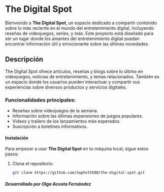 # The Digital Spot

Bienvenido a **The Digital Spot**, un espacio dedicado a compartir contenido sobre lo más reciente en el mundo del entretenimiento digital, incluyendo reseñas de videojuegos, series, y más. Este proyecto está diseñado para ser un lugar donde los amantes del entretenimiento digital puedan encontrar información útil y emocionante sobre las últimas novedades.

## Descripción

The Digital Spot ofrece artículos, reseñas y blogs sobre lo último en videojuegos, noticias de entretenimiento, y temas relacionados. También es un espacio donde los usuarios pueden interactuar y compartir sus experiencias sobre diversos productos y servicios digitales.

### Funcionalidades principales:
- Reseñas sobre videojuegos de la semana.
- Información sobre las últimas expansiones de juegos populares.
- Videos y trailers de los lanzamientos más esperados.
- Suscripción a boletines informativos.

#### Instalación

Para empezar a usar **The Digital Spot** en tu máquina local, sigue estos pasos:

1. Clona el repositorio:

   ```bash
   git clone https://github.com/Saphnt5588/the-digital-spot.git

##### Desarrollado por Olga Acosta Fernández
